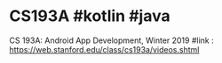 # CS193A #kotlin #java
CS 193A: Android App Development, Winter 2019
#link : https://web.stanford.edu/class/cs193a/videos.shtml
